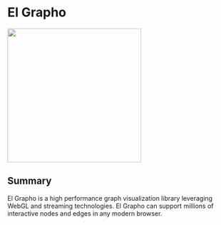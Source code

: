 # El Grapho

<img width="300" src="https://raw.githubusercontent.com/ericdrowell/ElGrapho/master/img/el-grapho-logo-white.png"/>

## Summary

El Grapho is a high performance graph visualization library leveraging WebGL and streaming technologies.  El Grapho can support millions of interactive nodes and edges in any modern browser.

